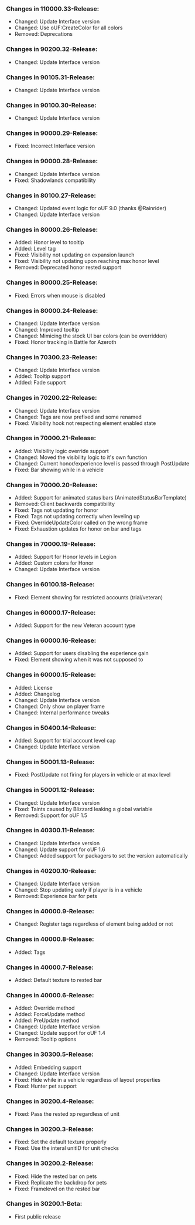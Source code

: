 ### Changes in 110000.33-Release:

- Changed: Update Interface version
- Changed: Use oUF:CreateColor for all colors
- Removed: Deprecations

### Changes in 90200.32-Release:

- Changed: Update Interface version

### Changes in 90105.31-Release:

- Changed: Update Interface version

### Changes in 90100.30-Release:

- Changed: Update Interface version

### Changes in 90000.29-Release:

- Fixed: Incorrect Interface version

### Changes in 90000.28-Release:

- Changed: Update Interface version
- Fixed: Shadowlands compatibility

### Changes in 80100.27-Release:

- Changed: Updated event logic for oUF 9.0 (thanks @Rainrider)
- Changed: Update Interface version

### Changes in 80000.26-Release:

- Added: Honor level to tooltip
- Added: Level tag
- Fixed: Visibility not updating on expansion launch
- Fixed: Visibility not updating upon reaching max honor level
- Removed: Deprecated honor rested support

### Changes in 80000.25-Release:

- Fixed: Errors when mouse is disabled

### Changes in 80000.24-Release:

- Changed: Update Interface version
- Changed: Improved tooltip
- Changed: Mimicing the stock UI bar colors (can be overridden)
- Fixed: Honor tracking in Battle for Azeroth

### Changes in 70300.23-Release:

- Changed: Update Interface version
- Added: Tooltip support
- Added: Fade support

### Changes in 70200.22-Release:

- Changed: Update Interface version
- Changed: Tags are now prefixed and some renamed
- Fixed: Visibility hook not respecting element enabled state

### Changes in 70000.21-Release:

- Added: Visibility logic override support
- Changed: Moved the visibility logic to it's own function
- Changed: Current honor/experience level is passed through PostUpdate
- Fixed: Bar showing while in a vehicle

### Changes in 70000.20-Release:

- Added: Support for animated status bars (AnimatedStatusBarTemplate)
- Removed: Client backwards compatibility
- Fixed: Tags not updating for honor
- Fixed: Tags not updating correctly when leveling up
- Fixed: OverrideUpdateColor called on the wrong frame
- Fixed: Exhaustion updates for honor on bar and tags

### Changes in 70000.19-Release:

- Added: Support for Honor levels in Legion
- Added: Custom colors for Honor
- Changed: Update Interface version

### Changes in 60100.18-Release:

- Fixed: Element showing for restricted accounts (trial/veteran)

### Changes in 60000.17-Release:

- Added: Support for the new Veteran account type

### Changes in 60000.16-Release:

- Added: Support for users disabling the experience gain
- Fixed: Element showing when it was not supposed to

### Changes in 60000.15-Release:

- Added: License
- Added: Changelog
- Changed: Update Interface version
- Changed: Only show on player frame
- Changed: Internal performance tweaks

### Changes in 50400.14-Release:

- Added: Support for trial account level cap
- Changed: Update Interface version

### Changes in 50001.13-Release:

- Fixed: PostUpdate not firing for players in vehicle or at max level

### Changes in 50001.12-Release:

- Changed: Update Interface version
- Fixed: Taints caused by Blizzard leaking a global variable
- Removed: Support for oUF 1.5

### Changes in 40300.11-Release:

- Changed: Update Interface version
- Changed: Update support for oUF 1.6
- Changed: Added support for packagers to set the version automatically

### Changes in 40200.10-Release:

- Changed: Update Interface version
- Changed: Stop updating early if player is in a vehicle
- Removed: Experience bar for pets

### Changes in 40000.9-Release:

- Changed: Register tags regardless of element being added or not

### Changes in 40000.8-Release:

- Added: Tags

### Changes in 40000.7-Release:

- Added: Default texture to rested bar

### Changes in 40000.6-Release:

- Added: Override method
- Added: ForceUpdate method
- Added: PreUpdate method
- Changed: Update Interface version
- Changed: Update support for oUF 1.4
- Removed: Tooltip options

### Changes in 30300.5-Release:

- Added: Embedding support
- Changed: Update Interface version
- Fixed: Hide while in a vehicle regardless of layout properties
- Fixed: Hunter pet support

### Changes in 30200.4-Release:

- Fixed: Pass the rested xp regardless of unit

### Changes in 30200.3-Release:

- Fixed: Set the default texture properly
- Fixed: Use the interal unitID for unit checks

### Changes in 30200.2-Release:

- Fixed: Hide the rested bar on pets
- Fixed: Replicate the backdrop for pets
- Fixed: Framelevel on the rested bar

### Changes in 30200.1-Beta:

- First public release
